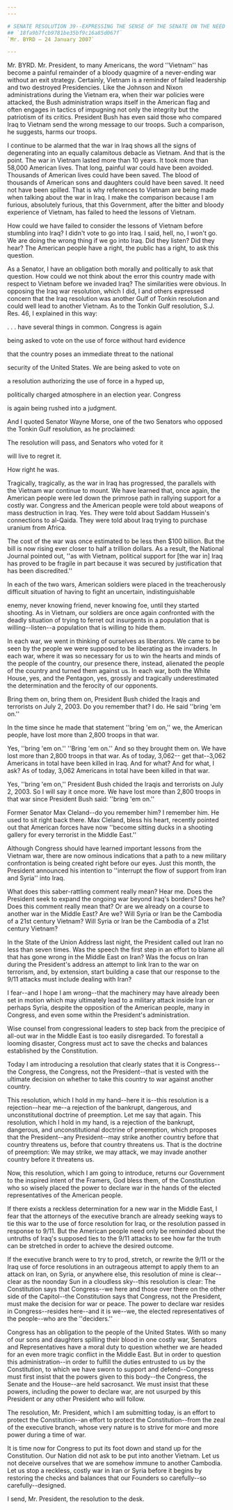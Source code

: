 ```yaml
---
---

# SENATE RESOLUTION 39--EXPRESSING THE SENSE OF THE SENATE ON THE NEED  FOR APPROVAL BY THE CONGRESS BEFORE ANY OFFENSIVE MILITARY ACTION BY  THE UNITED STATES AGAINST ANOTHER NATION
## `18fa9b7fcb9781be35bf9c16a85d067f`
`Mr. BYRD — 24 January 2007`

---
```



Mr. BYRD. Mr. President, to many Americans, the word ''Vietnam'' has 
become a painful remainder of a bloody quagmire of a never-ending war 
without an exit strategy. Certainly, Vietnam is a reminder of failed 
leadership and two destroyed Presidencies. Like the Johnson and Nixon 
administrations during the Vietnam era, when their war policies were 
attacked, the Bush administration wraps itself in the American flag and 
often engages in tactics of impugning not only the integrity but the 
patriotism of its critics. President Bush has even said those who 
compared Iraq to Vietnam send the wrong message to our troops. Such a 
comparison, he suggests, harms our troops.

I continue to be alarmed that the war in Iraq shows all the signs of 
degenerating into an equally calamitous debacle as Vietnam. And that is 
the point. The war in Vietnam lasted more than 10 years. It took more 
than 58,000 American lives. That long, painful war could have been 
avoided. Thousands of American lives could have been saved. The blood 
of thousands of American sons and daughters could have been saved. It 
need not have been spilled. That is why references to Vietnam are being 
made when talking about the war in Iraq. I make the comparison because 
I am furious, absolutely furious, that this Government, after the 
bitter and bloody experience of Vietnam, has failed to heed the lessons 
of Vietnam.

How could we have failed to consider the lessons of Vietnam before 
stumbling into Iraq? I didn't vote to go into Iraq. I said, hell, no, I 
won't go. We are doing the wrong thing if we go into Iraq. Did they 
listen? Did they hear? The American people have a right, the public has 
a right, to ask this question.

As a Senator, I have an obligation both morally and politically to 
ask that question. How could we not think about the error this country 
made with respect to Vietnam before we invaded Iraq? The similarities 
were obvious. In opposing the Iraq war resolution, which I did, I and 
others expressed concern that the Iraq resolution was another Gulf of 
Tonkin resolution and could well lead to another Vietnam. As to the 
Tonkin Gulf resolution, S.J. Res. 46, I explained in this way:




 . . . have several things in common. Congress is again 


 being asked to vote on the use of force without hard evidence 


 that the country poses an immediate threat to the national 


 security of the United States. We are being asked to vote on 


 a resolution authorizing the use of force in a hyped up, 


 politically charged atmosphere in an election year. Congress 


 is again being rushed into a judgment.


And I quoted Senator Wayne Morse, one of the two Senators who opposed 
the Tonkin Gulf resolution, as he proclaimed:




 The resolution will pass, and Senators who voted for it 


 will live to regret it.


How right he was.

Tragically, tragically, as the war in Iraq has progressed, the 
parallels with the Vietnam war continue to mount. We have learned that, 
once again, the American people were led down the primrose path in 
rallying support for a costly war. Congress and the American people 
were told about weapons of mass destruction in Iraq. Yes. They were 
told about Saddam Hussein's connections to al-Qaida. They were told 
about Iraq trying to purchase uranium from Africa.

The cost of the war was once estimated to be less then $100 billion. 
But the bill is now rising ever closer to half a trillion dollars. As a 
result, the National Journal pointed out, ''as with Vietnam, political 
support for [the war in] Iraq has proved to be fragile in part because 
it was secured by justification that has been discredited.''

In each of the two wars, American soldiers were placed in the 
treacherously difficult situation of having to fight an uncertain, 
indistinguishable


enemy, never knowing friend, never knowing foe, until they started 
shooting. As in Vietnam, our soldiers are once again confronted with 
the deadly situation of trying to ferret out insurgents in a population 
that is willing--listen--a population that is willing to hide them.

In each war, we went in thinking of ourselves as liberators. We came 
to be seen by the people we were supposed to be liberating as the 
invaders. In each war, where it was so necessary for us to win the 
hearts and minds of the people of the country, our presence there, 
instead, alienated the people of the country and turned them against 
us. In each war, both the White House, yes, and the Pentagon, yes, 
grossly and tragically underestimated the determination and the 
ferocity of our opponents.

Bring them on, bring them on, President Bush chided the Iraqis and 
terrorists on July 2, 2003. Do you remember that? I do. He said ''bring 
'em on.''

In the time since he made that statement ''bring 'em on,'' we, the 
American people, have lost more than 2,800 troops in that war.

Yes, ''bring 'em on.'' ''Bring 'em on.'' And so they brought them on. 
We have lost more than 2,800 troops in that war. As of today, 3,062--
get that--3,062 Americans in total have been killed in Iraq. And for 
what? And for what, I ask? As of today, 3,062 Americans in total have 
been killed in that war.

Yes, ''bring 'em on,'' President Bush chided the Iraqis and 
terrorists on July 2, 2003. So I will say it once more. We have lost 
more than 2,800 troops in that war since President Bush said: ''bring 
'em on.''

Former Senator Max Cleland--do you remember him? I remember him. He 
used to sit right back there. Max Cleland, bless his heart, recently 
pointed out that American forces have now ''become sitting ducks in a 
shooting gallery for every terrorist in the Middle East.''

Although Congress should have learned important lessons from the 
Vietnam war, there are now ominous indications that a path to a new 
military confrontation is being created right before our eyes. Just 
this month, the President announced his intention to ''interrupt the 
flow of support from Iran and Syria'' into Iraq.

What does this saber-rattling comment really mean? Hear me. Does the 
President seek to expand the ongoing war beyond Iraq's borders? Does 
he? Does this comment really mean that? Or are we already on a course 
to another war in the Middle East? Are we? Will Syria or Iran be the 
Cambodia of a 21st century Vietnam? Will Syria or Iran be the Cambodia 
of a 21st century Vietnam?

In the State of the Union Address last night, the President called 
out Iran no less than seven times. Was the speech the first step in an 
effort to blame all that has gone wrong in the Middle East on Iran? Was 
the focus on Iran during the President's address an attempt to link 
Iran to the war on terrorism, and, by extension, start building a case 
that our response to the 9/11 attacks must include dealing with Iran?

I fear--and I hope I am wrong--that the machinery may have already 
been set in motion which may ultimately lead to a military attack 
inside Iran or perhaps Syria, despite the opposition of the American 
people, many in Congress, and even some within the President's 
administration.

Wise counsel from congressional leaders to step back from the 
precipice of all-out war in the Middle East is too easily disregarded. 
To forestall a looming disaster, Congress must act to save the checks 
and balances established by the Constitution.

Today I am introducing a resolution that clearly states that it is 
Congress--the Congress, the Congress, not the President--that is vested 
with the ultimate decision on whether to take this country to war 
against another country.

This resolution, which I hold in my hand--here it is--this resolution 
is a rejection--hear me--a rejection of the bankrupt, dangerous, and 
unconstitutional doctrine of preemption. Let me say that again. This 
resolution, which I hold in my hand, is a rejection of the bankrupt, 
dangerous, and unconstitutional doctrine of preemption, which proposes 
that the President--any President--may strike another country before 
that country threatens us, before that country threatens us. That is 
the doctrine of preemption: We may strike, we may attack, we may invade 
another country before it threatens us.

Now, this resolution, which I am going to introduce, returns our 
Government to the inspired intent of the Framers, God bless them, of 
the Constitution who so wisely placed the power to declare war in the 
hands of the elected representatives of the American people.

If there exists a reckless determination for a new war in the Middle 
East, I fear that the attorneys of the executive branch are already 
seeking ways to tie this war to the use of force resolution for Iraq, 
or the resolution passed in response to 9/11. But the American people 
need only be reminded about the untruths of Iraq's supposed ties to the 
9/11 attacks to see how far the truth can be stretched in order to 
achieve the desired outcome.

If the executive branch were to try to prod, stretch, or rewrite the 
9/11 or the Iraq use of force resolutions in an outrageous attempt to 
apply them to an attack on Iran, on Syria, or anywhere else, this 
resolution of mine is clear--clear as the noonday Sun in a cloudless 
sky--this resolution is clear: The Constitution says that Congress--we 
here and those over there on the other side of the Capitol--the 
Constitution says that Congress, not the President, must make the 
decision for war or peace. The power to declare war resides in 
Congress--resides here--and it is we--we, the elected representatives 
of the people--who are the ''deciders.''

Congress has an obligation to the people of the United States. With 
so many of our sons and daughters spilling their blood in one costly 
war, Senators and Representatives have a moral duty to question whether 
we are headed for an even more tragic conflict in the Middle East. But 
in order to question this administration--in order to fulfill the 
duties entrusted to us by the Constitution, to which we have sworn to 
support and defend--Congress must first insist that the powers given to 
this body--the Congress, the Senate and the House--are held sacrosanct. 
We must insist that these powers, including the power to declare war, 
are not usurped by this President or any other President who will 
follow.

The resolution, Mr. President, which I am submitting today, is an 
effort to protect the Constitution--an effort to protect the 
Constitution--from the zeal of the executive branch, whose very nature 
is to strive for more and more power during a time of war.

It is time now for Congress to put its foot down and stand up for the 
Constitution. Our Nation did not ask to be put into another Vietnam. 
Let us not deceive ourselves that we are somehow immune to another 
Cambodia. Let us stop a reckless, costly war in Iran or Syria before it 
begins by restoring the checks and balances that our Founders so 
carefully--so carefully--designed.

I send, Mr. President, the resolution to the desk.